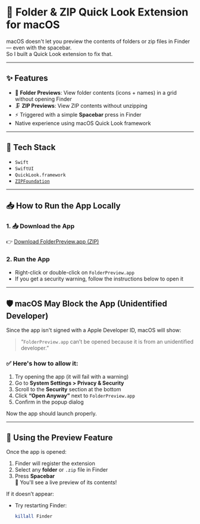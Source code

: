 # 🧩 Folder & ZIP Quick Look Extension for macOS

macOS doesn't let you preview the contents of folders or zip files in Finder — even with the spacebar.  
So I built a Quick Look extension to fix that.

---

## ✨ Features

- 📁 **Folder Previews**: View folder contents (icons + names) in a grid without opening Finder
- 🗜️ **ZIP Previews**: View ZIP contents without unzipping
- ⚡ Triggered with a simple **Spacebar** press in Finder
- Native experience using macOS Quick Look framework

---

## 🧠 Tech Stack

- `Swift`
- `SwiftUI`
- `QuickLook.framework`
- [`ZIPFoundation`](https://github.com/weichsel/ZIPFoundation)

---

## 📥 How to Run the App Locally
### 1. 📥 Download the App

👉 [Download FolderPreview.app (ZIP)](https://drive.google.com/file/d/1qf9rvHNTmQiCeJfpY4JG2AQOJYpK28_P/view?usp=sharing)

### 2. Run the App

- Right-click or double-click on `FolderPreview.app`
- If you get a security warning, follow the instructions below to open it

---

## 🛡 macOS May Block the App (Unidentified Developer)

Since the app isn't signed with a Apple Developer ID, macOS will show:

> “`FolderPreview.app` can’t be opened because it is from an unidentified developer.”

### ✅ Here's how to allow it:

1. Try opening the app (it will fail with a warning)
2. Go to **System Settings > Privacy & Security**
3. Scroll to the **Security** section at the bottom
4. Click **“Open Anyway”** next to `FolderPreview.app`
5. Confirm in the popup dialog

Now the app should launch properly.

---

## 🚀 Using the Preview Feature

Once the app is opened:

1. Finder will register the extension
2. Select any **folder** or `.zip` file in Finder
3. Press **Spacebar**  
🎉 You'll see a live preview of its contents!

If it doesn’t appear:
- Try restarting Finder:  
  ```bash
  killall Finder
